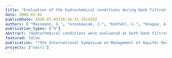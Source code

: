 ```yaml
---
title: "Evaluation of the hydrochemical conditions during bank filtration and artificial recharge in Berlin"
date: 2006-01-01
publishDate: 2020-07-03T20:16:32.761432Z
authors: [ "Massmann, G.", "Greskowiak, J.", "Kohfahl, C.", "Knappe, A.", "Ohm, B.", "Pekdeger, A.", "SÃ¼ltenfuÃŸ, J.", "Taute, T." ]
publication_types: ["0"]
abstract: "Hydrochemical conditions were evaluated at both bank filtration and artificial recharge sites in Berlin. All bank filtration sites show a strong vertical age stratification. Rather than showing a typical redox zoning with more reducing conditions in greater distance from the surface water, the redox zones are horizontally layered, with more reducing conditions in greater depth. This is believed to be an effect of the strongly alternating groundwaterlevels and by the age stratification. The redox conditions are generally more reducing at the bank filtration sites, mainly as a result of the longer travel times and operational differences. Redox conditions at all sites vary seasonally in particular at the artificial recharge site, which is mainly caused by temperature changes."
featured: false
publication: "*5th International Symposium on Management of Aquifer Recharge / IHP-VI, Series on Groundwater*"
projects: ["nasri"]
---
```


